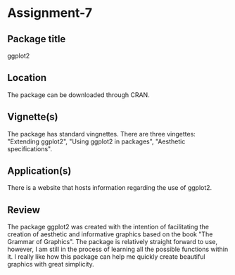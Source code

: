 # Assignment-7
## Package title
ggplot2

## Location
The package can be downloaded through CRAN.

## Vignette(s)
The package has standard vingnettes. There are three vingettes: "Extending ggplot2", "Using ggplot2 in packages", "Aesthetic specifications".

## Application(s)
There is a website that hosts information regarding the use of ggplot2.

## Review
The package ggplot2 was created with the intention of facilitating the creation of aesthetic and informative graphics based on the book "The Grammar of Graphics". The package is relatively straight forward to use, however, I am still in the process of learning all the possible functions within it. I really like how this package can help me quickly create beautiful graphics with great simplicity.  
